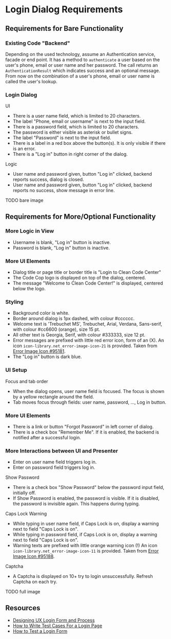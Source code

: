 # Login Dialog Requirements

## Requirements for Bare Functionality

### Existing Code "Backend"

Depending on the used technology, assume an Authentication service, facade or end point. It has a method to `authenticate` a user based on the user's phone, email or user name and her password. The call returns an `AuthenticationResult` which indicates success and an optional message. From now on the combination of a user's phone, email or user name is called the user's lookup.

### Login Dialog

UI

* There is a user name field, which is limited to 20 characters.
* The label "Phone, email or username" is next to the input field.
* There is a password field, which is limited to 20 characters.
* The password is either visible as asterisk or bullet signs.
* The label "Password" is next to the input field.
* There is a label in a red box above the button(s). It is only visible if there is an error.
* There is a "Log in" button in right corner of the dialog.

Logic

* User name and password given, button "Log in" clicked, backend reports success, dialog is closed.
* User name and password given, button "Log in" clicked, backend reports no success, show message in error line.

TODO bare image

## Requirements for More/Optional Functionality

### More Logic in View

* Username is blank, "Log in" button is inactive.
* Password is blank, "Log in" button is inactive.

### More UI Elements

* Dialog title or page title or border title is "Login to Clean Code Center"
* The Code Cop logo is displayed on top of the dialog, centered.
* The message "Welcome to Clean Code Center!" is displayed, centered below the logo.

### Styling

* Background color is white.
* Border around dialog is 1px dashed, with colour #cccccc.
* Welcome text is 'Trebuchet MS', Trebuchet, Arial, Verdana, Sans-serif, with colour #cc6600 (orange), size 15 pt.
* All other text is Georgia, Serif, with colour #333333, size 12 pt.
* Error messages are prefixed with little red error icon, form of an (X).
  An icon `icon-library.net_error-image-icon-21` is provided.
  Taken from [Error Image Icon #95181](https://icon-library.net/icon/error-image-icon-21.html).
* The "Log in" button is dark blue.

### UI Setup

Focus and tab order

* When the dialog opens, user name field is focused. The focus is shown by a yellow rectangle around the field.
* Tab moves focus through fields: user name, password, ..., Log in button.

### More UI Elements

* There is a link or button "Forgot Password" in left corner of dialog.
* There is a check box "Remember Me". If it is enabled, the backend is notified after a successful login.

### More Interactions between UI and Presenter

* Enter on user name field triggers log in.
* Enter on password field triggers log in.

Show Password

* There is a check box "Show Password" below the password input field, initially off.
* If Show Password is enabled, the password is visible. If it is disabled, the password is invisible again. This happens during typing.

Caps Lock Warning

* While typing in user name field, if Caps Lock is on, display a warning next to field "Caps Lock is on".
* While typing in password field, if Caps Lock is on, display a warning next to field "Caps Lock is on".
* Warning texts are prefixed with little orange warning icon (!)
  An icon `icon-library.net_error-image-icon-11` is provided.
  Taken from [Error Image Icon #95188](https://icon-library.net/icon/error-image-icon-11.html).

Captcha

* A Captcha is displayed on 10+ try to login unsuccessfully. Refresh Captcha on each try.

TODO full image

## Resources

* [Designing UX Login Form and Process](https://uxplanet.org/designing-ux-login-form-and-process-8b17167ed5b9)
* [How to Write Test Cases For a Login Page](https://www.softwaretestinghelp.com/login-page-test-cases/)
* [How to Test a Login Form](https://www.automatetheplanet.com/interview-questions-how-test-login/)

